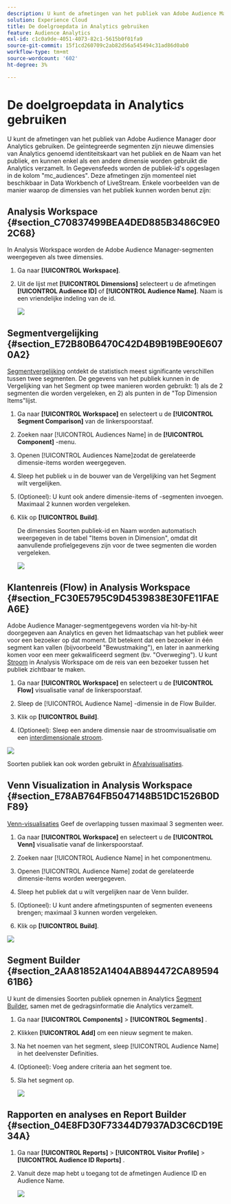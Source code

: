 ```yaml
---
description: U kunt de afmetingen van het publiek van Adobe Audience Manager door Analytics gebruiken. De geïntegreerde segmenten zijn nieuwe dimensies van Analytics genoemd identiteitskaart van het publiek en de Naam van het publiek, en kunnen enkel als een andere dimensie worden gebruikt die Analytics verzamelt. In Gegevensfeeds worden de publiek-id's opgeslagen in de kolom "mc_audiences". Deze afmetingen zijn momenteel niet beschikbaar in Data Workbench of LiveStream. Enkele voorbeelden van de manier waarop de dimensies van het publiek kunnen worden benut zijn
solution: Experience Cloud
title: De doelgroepdata in Analytics gebruiken
feature: Audience Analytics
exl-id: c1c0a9de-4051-4073-82c1-5615b0f01fa9
source-git-commit: 15f1cd260709c2ab82d56a545494c31ad86d0ab0
workflow-type: tm+mt
source-wordcount: '602'
ht-degree: 3%

---
```


# De doelgroepdata in Analytics gebruiken

U kunt de afmetingen van het publiek van Adobe Audience Manager door Analytics gebruiken. De geïntegreerde segmenten zijn nieuwe dimensies van Analytics genoemd identiteitskaart van het publiek en de Naam van het publiek, en kunnen enkel als een andere dimensie worden gebruikt die Analytics verzamelt. In Gegevensfeeds worden de publiek-id&#39;s opgeslagen in de kolom &quot;mc_audiences&quot;. Deze afmetingen zijn momenteel niet beschikbaar in Data Workbench of LiveStream. Enkele voorbeelden van de manier waarop de dimensies van het publiek kunnen worden benut zijn:

## Analysis Workspace {#section_C70837499BEA4DED885B3486C9E02C68}

In Analysis Workspace worden de Adobe Audience Manager-segmenten weergegeven als twee dimensies.

1. Ga naar **[!UICONTROL Workspace]**.
1. Uit de lijst met **[!UICONTROL Dimensions]** selecteert u de afmetingen **[!UICONTROL Audience ID]** of **[!UICONTROL Audience Name]**. Naam is een vriendelijke indeling van de id.

   ![](assets/aw-mcaudiences.png)

## Segmentvergelijking {#section_E72B80B6470C42D4B9B19BE90E6070A2}

[Segmentvergelijking](https://experienceleague.adobe.com/docs/analytics/analyze/analysis-workspace/panels/segment-comparison/segment-comparison.html) ontdekt de statistisch meest significante verschillen tussen twee segmenten. De gegevens van het publiek kunnen in de Vergelijking van het Segment op twee manieren worden gebruikt: 1) als de 2 segmenten die worden vergeleken, en 2) als punten in de &quot;Top Dimension Items&quot;lijst.

1. Ga naar **[!UICONTROL Workspace]** en selecteert u de **[!UICONTROL Segment Comparison]** van de linkerspoorstaaf.

1. Zoeken naar [!UICONTROL Audiences Name] in de **[!UICONTROL Component]** -menu.

1. Openen [!UICONTROL Audiences Name]zodat de gerelateerde dimensie-items worden weergegeven.
1. Sleep het publiek u in de bouwer van de Vergelijking van het Segment wilt vergelijken.
1. (Optioneel): U kunt ook andere dimensie-items of -segmenten invoegen. Maximaal 2 kunnen worden vergeleken.
1. Klik op **[!UICONTROL Build]**.

   De dimensies Soorten publiek-id en Naam worden automatisch weergegeven in de tabel &quot;Items boven in Dimension&quot;, omdat dit aanvullende profielgegevens zijn voor de twee segmenten die worden vergeleken.

   ![](assets/aud-segcompare.png)

## Klantenreis (Flow) in Analysis Workspace {#section_FC30E5795C9D4539838E30FE11FAEA6E}

Adobe Audience Manager-segmentgegevens worden via hit-by-hit doorgegeven aan Analytics en geven het lidmaatschap van het publiek weer voor een bezoeker op dat moment. Dit betekent dat een bezoeker in één segment kan vallen (bijvoorbeeld &quot;Bewustmaking&quot;), en later in aanmerking komen voor een meer gekwalificeerd segment (bv. &quot;Overweging&quot;). U kunt [Stroom](https://experienceleague.adobe.com/docs/analytics/analyze/analysis-workspace/visualizations/fallout/fallout-flow.html) in Analysis Workspace om de reis van een bezoeker tussen het publiek zichtbaar te maken.

1. Ga naar **[!UICONTROL Workspace]** en selecteert u de **[!UICONTROL Flow]** visualisatie vanaf de linkerspoorstaaf.

1. Sleep de [!UICONTROL Audience Name] -dimensie in de Flow Builder.
1. Klik op **[!UICONTROL Build]**.
1. (Optioneel): Sleep een andere dimensie naar de stroomvisualisatie om een [interdimensionale stroom](https://experienceleague.adobe.com/docs/analytics/analyze/analysis-workspace/visualizations/flow/multi-dimensional-flow.html).

![](assets/flow-aamaudiences.png)

Soorten publiek kan ook worden gebruikt in [Afvalvisualisaties](https://experienceleague.adobe.com/docs/analytics/analyze/analysis-workspace/visualizations/fallout/fallout-flow.html).

## Venn Visualization in Analysis Workspace {#section_E78AB764FB5047148B51DC1526B0DF89}

[Venn-visualisaties](https://experienceleague.adobe.com/docs/analytics/analyze/analysis-workspace/visualizations/venn.html) Geef de overlapping tussen maximaal 3 segmenten weer.

1. Ga naar **[!UICONTROL Workspace]** en selecteert u de **[!UICONTROL Venn]** visualisatie vanaf de linkerspoorstaaf.

1. Zoeken naar [!UICONTROL Audience Name] in het componentmenu.
1. Openen [!UICONTROL Audience Name] zodat de gerelateerde dimensie-items worden weergegeven.
1. Sleep het publiek dat u wilt vergelijken naar de Venn builder.
1. (Optioneel): U kunt andere afmetingspunten of segmenten eveneens brengen; maximaal 3 kunnen worden vergeleken.
1. Klik op **[!UICONTROL Build]**.

![](assets/venn-viz.png)

## Segment Builder {#section_2AA81852A1404AB894472CA8959461B6}

U kunt de dimensies Soorten publiek opnemen in Analytics [Segment Builder](/help/components/segmentation/segmentation-workflow/seg-build.md), samen met de gedragsinformatie die Analytics verzamelt.

1. Ga naar  **[!UICONTROL Components]** > **[!UICONTROL Segments]** .
1. Klikken **[!UICONTROL Add]** om een nieuw segment te maken.
1. Na het noemen van het segment, sleep [!UICONTROL Audience Name] in het deelvenster Definities.
1. (Optioneel): Voeg andere criteria aan het segment toe.
1. Sla het segment op.

   ![](assets/aud-segbuilder.png)

## Rapporten en analyses en Report Builder {#section_04E8FD30F73344D7937AD3C6CD19E34A}

1. Ga naar  **[!UICONTROL Reports]** > **[!UICONTROL Visitor Profile]** > **[!UICONTROL Audience ID Reports]** .
1. Vanuit deze map hebt u toegang tot de afmetingen Audience ID en Audience Name.

   ![](assets/mc-audiences.png)
